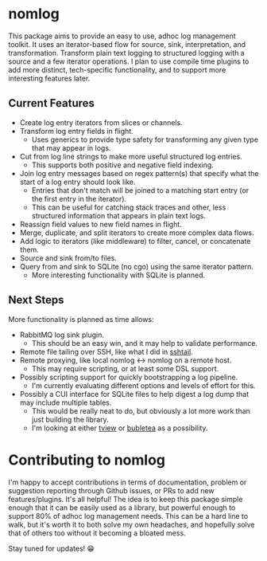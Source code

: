 # nomlog

This package aims to provide an easy to use, adhoc log management toolkit.
It uses an iterator-based flow for source, sink, interpretation, and transformation.
Transform plain text logging to structured logging with a source and a few iterator operations.
I plan to use compile time plugins to add more distinct, tech-specific functionality, and to support more interesting features later.

## Current Features
* Create log entry iterators from slices or channels.
* Transform log entry fields in flight.
  * Uses generics to provide type safety for transforming any given type that may appear in logs.
* Cut from log line strings to make more useful structured log entries.
  * This supports both positive and negative field indexing.
* Join log entry messages based on regex pattern(s) that specify what the start of a log entry should look like.
  * Entries that don't match will be joined to a matching start entry (or the first entry in the iterator).
  * This can be useful for catching stack traces and other, less structured information that appears in plain text logs.
* Reassign field values to new field names in flight.
* Merge, duplicate, and split iterators to create more complex data flows.
* Add logic to iterators (like middleware) to filter, cancel, or concatenate them.
* Source and sink from/to files.
* Query from and sink to SQLite (no cgo) using the same iterator pattern.
  * More interesting functionality with SQLite is planned.

## Next Steps

More functionality is planned as time allows:
* RabbitMQ log sink plugin.
  * This should be an easy win, and it may help to validate performance.
* Remote file tailing over SSH, like what I did in [sshtail](https://github.com/drognisep/sshtail).
* Remote proxying, like local nomlog <-> nomlog on a remote host.
  * This may require scripting, or at least some DSL support.
* Possibly scripting support for quickly bootstrapping a log pipeline.
  * I'm currently evaluating different options and levels of effort for this.
* Possibly a CUI interface for SQLite files to help digest a log dump that may include multiple tables.
  * This would be really neat to do, but obviously a lot more work than just building the library.
  * I'm looking at either [tview](https://github.com/rivo/tview) or [bubletea](https://github.com/charmbracelet/bubbletea) as a possibility.

# Contributing to nomlog
I'm happy to accept contributions in terms of documentation, problem or suggestion reporting through Github issues, or PRs to add new features/plugins.
It's all helpful!
The idea is to keep this package simple enough that it can be easily used as a library, but powerful enough to support 80% of adhoc log management needs.
This can be a hard line to walk, but it's worth it to both solve my own headaches, and hopefully solve that of others too without it becoming a bloated mess.

Stay tuned for updates! 😁
